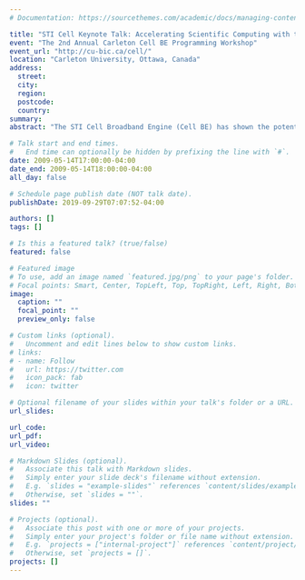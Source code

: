 ```yaml
---
# Documentation: https://sourcethemes.com/academic/docs/managing-content/

title: "STI Cell Keynote Talk: Accelerating Scientific Computing with the Cell Broadband Engine Processor"
event: "The 2nd Annual Carleton Cell BE Programming Workshop"
event_url: "http://cu-bic.ca/cell/"
location: "Carleton University, Ottawa, Canada"
address:
  street:
  city:
  region:
  postcode:
  country:
summary:
abstract: "The STI Cell Broadband Engine (Cell BE) has shown the potential to provide outstanding performance, scalability, and flexibility in applications with high data parallelism, such as dense and sparse matrix operations, image processing, and encryption. The Cell BE processor is based on a novel heterogeneous multi-core architecture that consists of nine independent on-chip processing units, including a dual-threaded Power Processor Element (PPE) and eight Synergistic Processor Elements (SPEs). This unconventional design of heterogeneous cores along with the explicit and special memory arrangement require careful consideration of data partitioning and task scheduling at the application level to attain maximum execution efficiency. On the other hand, the Cell BE processor offers a vast number of parallelization options to application developers and presents a unique opportunity to study new parallel programming paradigms for the multi-core/many-core era."

# Talk start and end times.
#   End time can optionally be hidden by prefixing the line with `#`.
date: 2009-05-14T17:00:00-04:00
date_end: 2009-05-14T18:00:00-04:00
all_day: false

# Schedule page publish date (NOT talk date).
publishDate: 2019-09-29T07:07:52-04:00

authors: []
tags: []

# Is this a featured talk? (true/false)
featured: false

# Featured image
# To use, add an image named `featured.jpg/png` to your page's folder. 
# Focal points: Smart, Center, TopLeft, Top, TopRight, Left, Right, BottomLeft, Bottom, BottomRight.
image:
  caption: ""
  focal_point: ""
  preview_only: false

# Custom links (optional).
#   Uncomment and edit lines below to show custom links.
# links:
# - name: Follow
#   url: https://twitter.com
#   icon_pack: fab
#   icon: twitter

# Optional filename of your slides within your talk's folder or a URL.
url_slides:

url_code:
url_pdf:
url_video:

# Markdown Slides (optional).
#   Associate this talk with Markdown slides.
#   Simply enter your slide deck's filename without extension.
#   E.g. `slides = "example-slides"` references `content/slides/example-slides.md`.
#   Otherwise, set `slides = ""`.
slides: ""

# Projects (optional).
#   Associate this post with one or more of your projects.
#   Simply enter your project's folder or file name without extension.
#   E.g. `projects = ["internal-project"]` references `content/project/deep-learning/index.md`.
#   Otherwise, set `projects = []`.
projects: []
---
```

